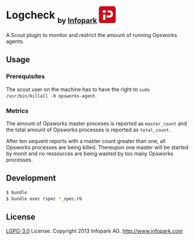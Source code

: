 # Logcheck <sub><sub>by [Infopark](http://www.infopark.com) ![Infopark](../infopark.png)</sub></sub>

A Scout plugin to monitor and restrict the amount of running Opsworks agents.


## Usage

### Prerequisites

The scout user on the machine has to have the right to `sudo /usr/bin/killall -9 opsworks-agent`.


### Metrics

The amount of Opsworks master proceses is reported as `master_count` and the total amount of
Opsworks processes is reported as `total_count`.

After ten sequent reports with a master count greater than one, all Opsworks processes are being
killed.
Thereupon one master will be started by monit and no ressources are being wasted by too many
Opsworks processes.


## Development

```bash
$ bundle
$ bundle exec rspec *_spec.rb
```


## License

[LGPG-3.0](http://www.gnu.org/licenses/lgpl-3.0.html) License.
Copyright 2013 Infopark AG.
http://www.infopark.com
